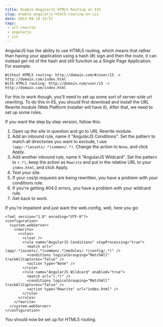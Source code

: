 ---title: Enable AngularJS HTML5 Routing on IISslug: enable-angularjs-html5-routing-on-iisdate: 2013-09-18 14:57tags:  - url-rewrite - angularjs - iis---AngularJS has the ability to use HTML5 routing, which means that rather than having your application using a hash (#) sign and then the route, it can instead get rid of the hash and still function as a Single Page Application. For example:

    Without HTML5 routing: http://domain.com/#/user/15 -> http://domain.com/index.html
    With HTML5 routing: http://domain.com/user/15 -> http://domain.com/index.html

For this to work though, you'll need to set up some sort of server-side url rewriting. To do this in IIS, you should first download and install the URL Rewrite module (Web Platform Installer will have it). After that, we need to set up some rules. 

If you want the step by step version, follow this:

1. Open up the site in question and go to URL Rewrite module.
2. Add an inbound rule, name it "AngularJS Conditions". Set the pattern to match all directories you want to exclude, I use `(app/.*|assets/.*|common/.*)`. Change the action to `None`, and click Apply.
3. Add another inbound rule, name it "AngularJS Wildcard". Set the pattern to `(.*)`, keep the action as `Rewrite` and put in the relative URL to your `index.html`, and click Apply.
4. Test your site. 
5. If your css/js requests are being rewritten, you have a problem with your conditions rule. 
6. If you're getting 404.0 errors, you have a problem with your wildcard rule. 
5. Get back to work.

If you're impatient and just want the web.config, well, here you go:

    <?xml version="1.0" encoding="UTF-8"?>
    <configuration>
      <system.webServer>
        <rewrite>
          <rules>
            <clear />
            <rule name="AngularJS Conditions" stopProcessing="true">
              <match url="(app/.*|assets/.*|common/.*|modules/.*|config/.*)" />
              <conditions logicalGrouping="MatchAll" trackAllCaptures="false" />
              <action type="None" />
            </rule>
            <rule name="AngularJS Wildcard" enabled="true">
              <match url="(.*)" />
              <conditions logicalGrouping="MatchAll" trackAllCaptures="false" />
              <action type="Rewrite" url="index.html" />
            </rule>
          </rules>
        </rewrite>
      </system.webServer>
    </configuration>

You should now be set up for HTML5 routing.